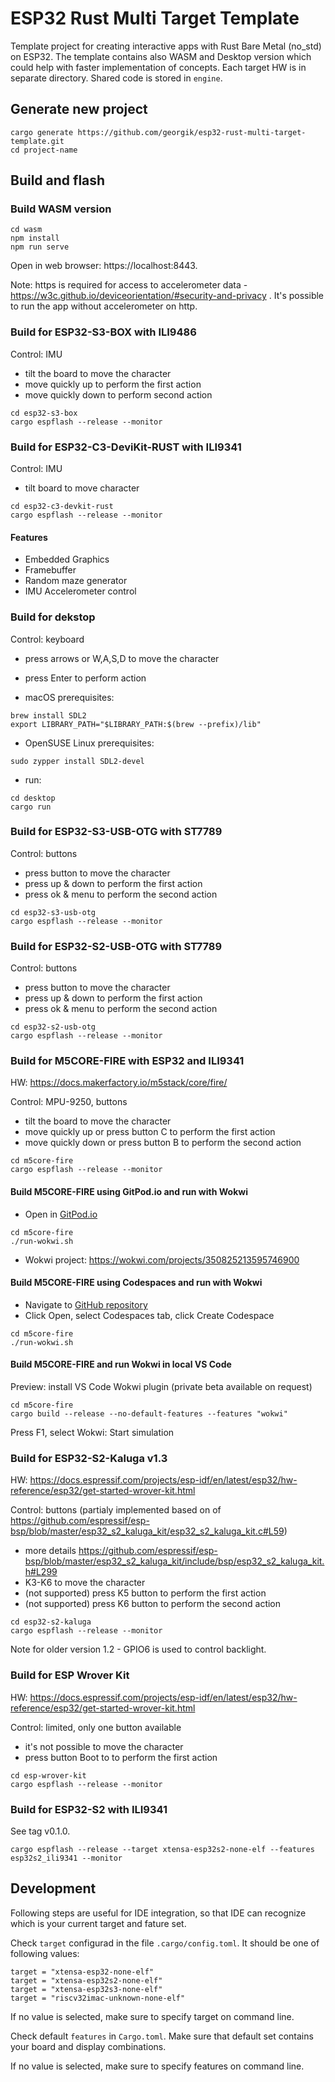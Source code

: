 # ESP32 Rust Multi Target Template

Template project for creating interactive apps with Rust Bare Metal (no_std) on ESP32.
The template contains also WASM and Desktop version which could help with faster implementation of concepts.
Each target HW is in separate directory. Shared code is stored in `engine`.

## Generate new project

```
cargo generate https://github.com/georgik/esp32-rust-multi-target-template.git
cd project-name
```

## Build and flash

### Build WASM version

```
cd wasm
npm install
npm run serve
```

Open in web browser: https://localhost:8443.

Note: https is required for access to accelerometer data - https://w3c.github.io/deviceorientation/#security-and-privacy . It's possible to run the app without accelerometer on http.

### Build for ESP32-S3-BOX with ILI9486

Control: IMU
- tilt the board to move the character
- move quickly up to perform the first action
- move quickly down to perform second action

```
cd esp32-s3-box
cargo espflash --release --monitor
```

### Build for ESP32-C3-DeviKit-RUST with ILI9341

Control: IMU
- tilt board to move character

```
cd esp32-c3-devkit-rust
cargo espflash --release --monitor
```

#### Features

- Embedded Graphics
- Framebuffer
- Random maze generator
- IMU Accelerometer control

### Build for dekstop

Control: keyboard
- press arrows or W,A,S,D to move the character
- press Enter to perform action

- macOS prerequisites:
```
brew install SDL2
export LIBRARY_PATH="$LIBRARY_PATH:$(brew --prefix)/lib"
```

- OpenSUSE Linux prerequisites:
```
sudo zypper install SDL2-devel
```

- run:
```
cd desktop
cargo run
```

### Build for ESP32-S3-USB-OTG with ST7789

Control: buttons
- press button to move the character
- press up & down to perform the first action
- press ok & menu to perform the second action

```
cd esp32-s3-usb-otg
cargo espflash --release --monitor
```

### Build for ESP32-S2-USB-OTG with ST7789

Control: buttons
- press button to move the character
- press up & down to perform the first action
- press ok & menu to perform the second action

```
cd esp32-s2-usb-otg
cargo espflash --release --monitor
```

### Build for M5CORE-FIRE with ESP32 and ILI9341

HW: https://docs.makerfactory.io/m5stack/core/fire/

Control: MPU-9250, buttons
- tilt the board to move the character
- move quickly up or press button C to perform the first action
- move quickly down or press button B to perform the second action

```
cd m5core-fire
cargo espflash --release --monitor
```

#### Build M5CORE-FIRE using GitPod.io and run with Wokwi

- Open in [GitPod.io](https://gitpod.io/github.com/georgik/esp32-spooky-maze-game)

```
cd m5core-fire
./run-wokwi.sh
```

- Wokwi project: https://wokwi.com/projects/350825213595746900

#### Build M5CORE-FIRE using Codespaces and run with Wokwi

- Navigate to [GitHub repository](https://github.com/georgik/esp32-spooky-maze-game)
- Click Open, select Codespaces tab, click Create Codespace

```
cd m5core-fire
./run-wokwi.sh
```

#### Build M5CORE-FIRE and run Wokwi in local VS Code

Preview: install VS Code Wokwi plugin (private beta available on request)

```
cd m5core-fire
cargo build --release --no-default-features --features "wokwi"
```

Press F1, select Wokwi: Start simulation

### Build for ESP32-S2-Kaluga v1.3

HW: https://docs.espressif.com/projects/esp-idf/en/latest/esp32/hw-reference/esp32/get-started-wrover-kit.html

Control: buttons (partialy implemented based on of https://github.com/espressif/esp-bsp/blob/master/esp32_s2_kaluga_kit/esp32_s2_kaluga_kit.c#L59)
- more details https://github.com/espressif/esp-bsp/blob/master/esp32_s2_kaluga_kit/include/bsp/esp32_s2_kaluga_kit.h#L299
- K3-K6 to move the character
- (not supported) press K5 button to perform the first action
- (not supported) press K6 button to perform the second action

```
cd esp32-s2-kaluga
cargo espflash --release --monitor
```

Note for older version 1.2 - GPIO6 is used to control backlight.

### Build for ESP Wrover Kit

HW: https://docs.espressif.com/projects/esp-idf/en/latest/esp32/hw-reference/esp32/get-started-wrover-kit.html

Control: limited, only one button available
- it's not possible to move the character
- press button Boot to to perform the first action

```
cd esp-wrover-kit
cargo espflash --release --monitor
```

### Build for ESP32-S2 with ILI9341

See tag v0.1.0.

```
cargo espflash --release --target xtensa-esp32s2-none-elf --features esp32s2_ili9341 --monitor
```

## Development

Following steps are useful for IDE integration, so that IDE can recognize which is your current target and fature set.

Check `target` configurad in the file `.cargo/config.toml`.
It should be one of following values:
```
target = "xtensa-esp32-none-elf"
target = "xtensa-esp32s2-none-elf"
target = "xtensa-esp32s3-none-elf"
target = "riscv32imac-unknown-none-elf"
```

If no value is selected, make sure to specify target on command line.

Check default `features` in `Cargo.toml`. Make sure that default set contains your board and display combinations.

If no value is selected, make sure to specify features on command line.

